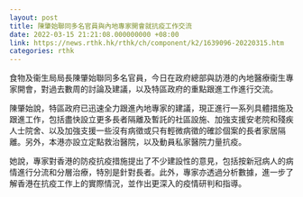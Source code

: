 ```yaml
---
layout: post
title: 陳肇始聯同多名官員與內地專家開會就抗疫工作交流
date: 2022-03-15 21:21:08.000000000 +08:00
link: https://news.rthk.hk/rthk/ch/component/k2/1639096-20220315.htm
categories: rthk
---
```


食物及衞生局局長陳肇始聯同多名官員，今日在政府總部與訪港的內地醫療衞生專家開會，對過去數周的討論及建議，以及特區政府的重點跟進工作進行交流。

陳肇始說，特區政府已迅速全力跟進內地專家的建議，現正進行一系列具體措施及跟進工作，包括盡快設立更多長者隔離及暫託的社區設施、加強支援安老院和殘疾人士院舍、以及加強支援一些沒有病徵或只有輕微病徵的確診個案的長者家居隔離。另外，本港亦設立定點救治醫院，以及動員私家醫院力量抗疫。

她說，專家對香港的防疫抗疫措施提出了不少建設性的意見，包括按新冠病人的病情進行分流和分層治療，特別是針對長者。此外，專家亦透過分析數據，進一步了解香港在抗疫工作上的實際情況，並作出更深入的疫情研判和指導。
